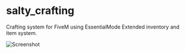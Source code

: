 # salty_crafting
Crafting system for FiveM using EssentialMode Extended inventory and item system.

![Screenshot](https://gta.saltyserver.net/resources/salty_crafting/screenshot.PNG)
